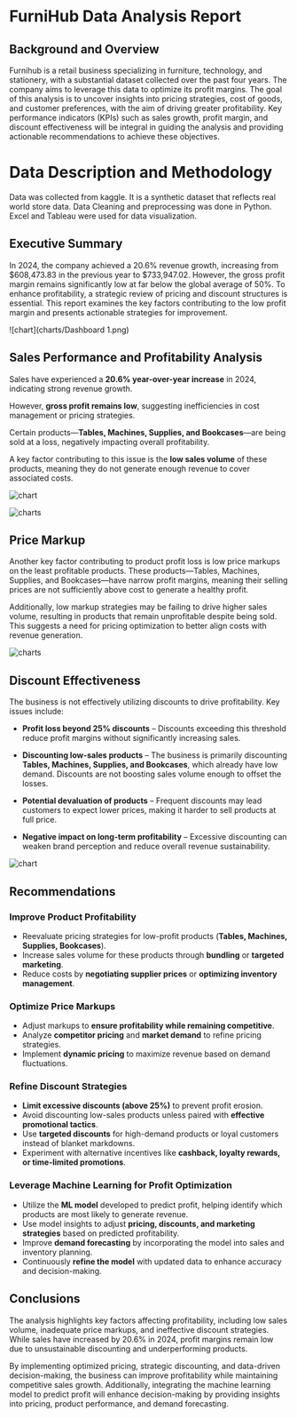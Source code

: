 # FurniHub Data Analysis Report

## Background and Overview  

Furnihub is a retail business specializing in furniture, technology, and stationery, with a substantial dataset collected over the past four years. The company aims to leverage this data to optimize its profit margins. The goal of this analysis is to uncover insights into pricing strategies, cost of goods, and customer preferences, with the aim of driving greater profitability. Key performance indicators (KPIs) such as sales growth, profit margin, and discount effectiveness will be integral in guiding the analysis and providing actionable recommendations to achieve these objectives. 

# Data Description and Methodology 

Data was collected from kaggle. It is a synthetic dataset that reflects real world store data. Data Cleaning and preprocessing was done in Python. Excel and Tableau were used for data visualization.


## Executive Summary 

In 2024, the company achieved a 20.6% revenue growth, increasing from $608,473.83 in the previous year to $733,947.02. However, the gross profit margin remains significantly low at far below the global average of 50%. To enhance profitability, a strategic review of pricing and discount structures is essential. This report examines the key factors contributing to the low profit margin and presents actionable strategies for improvement. 

![chart](charts/Dashboard 1.png)


## Sales Performance and Profitability Analysis  

Sales have experienced a **20.6% year-over-year increase** in 2024, indicating strong revenue growth.  

However, **gross profit remains low**, suggesting inefficiencies in cost management or pricing strategies.  

Certain products—**Tables, Machines, Supplies, and Bookcases**—are being sold at a loss, negatively impacting overall profitability.  

A key factor contributing to this issue is the **low sales volume** of these products, meaning they do not generate enough revenue to cover associated costs.  

![chart](charts/Sheet5.png)

![charts](charts/Sheet3.png)

## Price Markup 

Another key factor contributing to product profit loss is low price markups on the least profitable products. These products—Tables, Machines, Supplies, and Bookcases—have narrow profit margins, meaning their selling prices are not sufficiently above cost to generate a healthy profit. 

Additionally, low markup strategies may be failing to drive higher sales volume, resulting in products that remain unprofitable despite being sold. This suggests a need for pricing optimization to better align costs with revenue generation. 

![charts](charts/Sheet4.png)

## Discount Effectiveness  

The business is not effectively utilizing discounts to drive profitability. Key issues include:  

- **Profit loss beyond 25% discounts** – Discounts exceeding this threshold reduce profit margins without significantly increasing sales.  

- **Discounting low-sales products** – The business is primarily discounting **Tables, Machines, Supplies, and Bookcases**, which already have low demand. Discounts are not boosting sales volume enough to offset the losses.  

- **Potential devaluation of products** – Frequent discounts may lead customers to expect lower prices, making it harder to sell products at full price.  

- **Negative impact on long-term profitability** – Excessive discounting can weaken brand perception and reduce overall revenue sustainability.  

![chart](charts/Sheet7.png)


## Recommendations  

### Improve Product Profitability  
- Reevaluate pricing strategies for low-profit products (**Tables, Machines, Supplies, Bookcases**).  
- Increase sales volume for these products through **bundling** or **targeted marketing**.  
- Reduce costs by **negotiating supplier prices** or **optimizing inventory management**.  

### Optimize Price Markups  
- Adjust markups to **ensure profitability while remaining competitive**.  
- Analyze **competitor pricing** and **market demand** to refine pricing strategies.  
- Implement **dynamic pricing** to maximize revenue based on demand fluctuations.  

### Refine Discount Strategies  
- **Limit excessive discounts (above 25%)** to prevent profit erosion.  
- Avoid discounting low-sales products unless paired with **effective promotional tactics**.  
- Use **targeted discounts** for high-demand products or loyal customers instead of blanket markdowns.  
- Experiment with alternative incentives like **cashback, loyalty rewards, or time-limited promotions**.  

### Leverage Machine Learning for Profit Optimization  
- Utilize the **ML model** developed to predict profit, helping identify which products are most likely to generate revenue.  
- Use model insights to adjust **pricing, discounts, and marketing strategies** based on predicted profitability.  
- Improve **demand forecasting** by incorporating the model into sales and inventory planning.  
- Continuously **refine the model** with updated data to enhance accuracy and decision-making.  

## Conclusions 

The analysis highlights key factors affecting profitability, including low sales volume, inadequate price markups, and ineffective discount strategies. While sales have increased by 20.6% in 2024, profit margins remain low due to unsustainable discounting and underperforming products. 

By implementing optimized pricing, strategic discounting, and data-driven decision-making, the business can improve profitability while maintaining competitive sales growth. Additionally, integrating the machine learning model to predict profit will enhance decision-making by providing insights into pricing, product performance, and demand forecasting. 
